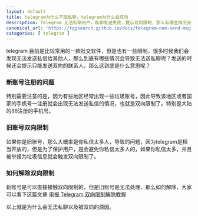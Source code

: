 ```yaml
---
layout: default
title: telegram为什么不能私聊，telegram为什么会双向
description: Telegram 无法私聊用户，私聊发送失败，提示双向限制，那么有哪些情况会导致双向限制，又应该如何解除双向限制。
canonical_url: 'https://tggsearch.github.io/docs/telegram-nan-send-msg.html'
categories: [ telegram ]
---
```

telegram 目前是比较常用的一款社交软件，但是也有一些限制，很多时候我们会发现无法发送私信给其他人，那么到底有哪些情况会导致无法送私聊呢？发送的时候还会提示只能发送双向的联系人，那么这到底是什么意思呢？

### 新账号注册的问题
特别需要注意的是，因为有些地区经常出现一些垃圾账号，因此导致该地区或者国家的手机号一注册就会出现无法发送私信的情况，也就是双向限制了。特别是大陆的86注册的手机号。

### 旧账号双向限制
如果你是旧账号，那么大概率是你私信太多人，导致的问题，因为telegram是相当开放的，但是为了保护用户，是会避免你私信太多人的，如果你私信太多，并且被举报为垃圾信息就会触发双向限制了。

### 如何解除双向限制
新账号是可以直接接触双向限制的，但是旧账号是无法处理，那么如何解除，大家可以看下这篇文章 [电报 Telegram 双向限制解除教程](./telegram-not-send-msg.html)

以上就是为什么会无法私聊以及被双向的原因。

